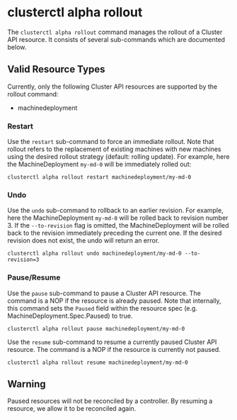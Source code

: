 # clusterctl alpha rollout

The `clusterctl alpha rollout` command manages the rollout of a Cluster API resource. It consists of several sub-commands which are documented below. 

<aside class="note">

<h1> Valid Resource Types </h1>

Currently, only the following Cluster API resources are supported by the rollout command:

- machinedeployment

</aside>

### Restart 

Use the `restart` sub-command to force an immediate rollout. Note that rollout refers to the replacement of existing machines with new machines using the desired rollout strategy (default: rolling update). For example, here the MachineDeployment `my-md-0` will be immediately rolled out:

```
clusterctl alpha rollout restart machinedeployment/my-md-0
```

### Undo

Use the `undo` sub-command to rollback to an earlier revision. For example, here the MachineDeployment `my-md-0` will be rolled back to revision number 3. If the `--to-revision` flag is omitted, the MachineDeployment will be rolled back to the revision immediately preceding the current one. If the desired revision does not exist, the undo will return an error.

```
clusterctl alpha rollout undo machinedeployment/my-md-0 --to-revision=3
```

### Pause/Resume

Use the `pause` sub-command to pause a Cluster API resource. The command is a NOP if the resource is already paused. Note that internally, this command sets the `Paused` field within the resource spec (e.g. MachineDeployment.Spec.Paused) to true. 

```
clusterctl alpha rollout pause machinedeployment/my-md-0
```

Use the `resume` sub-command to resume a currently paused Cluster API resource. The command is a NOP if the resource is currently not paused. 

```
clusterctl alpha rollout resume machinedeployment/my-md-0
```

<aside class="note warning">

<h1> Warning </h1>

Paused resources will not be reconciled by a controller. By resuming a resource, we allow it to be reconciled again. 

</aside>

